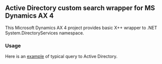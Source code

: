 ## Active Directory custom search wrapper for MS Dynamics AX 4

This Microsoft Dynamics AX 4 project provides basic X++ wrapper to .NET System.DirectoryServices namespace.


### Usage

Here is an [example](usr/AOT/Jobs/Tutorial_MToolsAdUtil.xpo) of typical query to Active Directory.




